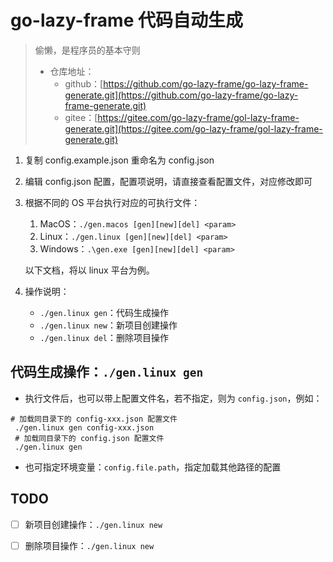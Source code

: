 # go-lazy-frame 代码自动生成

> 偷懒，是程序员的基本守则
>
> - 仓库地址：
>   - github：[https://github.com/go-lazy-frame/go-lazy-frame-generate.git](https://github.com/go-lazy-frame/go-lazy-frame-generate.git)
>   - gitee：[https://gitee.com/go-lazy-frame/gol-lazy-frame-generate.git](https://gitee.com/go-lazy-frame/gol-lazy-frame-generate.git)

1. 复制 config.example.json 重命名为 config.json
2. 编辑 config.json 配置，配置项说明，请直接查看配置文件，对应修改即可
3. 根据不同的 OS 平台执行对应的可执行文件：
   1. MacOS：`./gen.macos [gen][new][del] <param>`
   2. Linux：`./gen.linux [gen][new][del] <param>`
   3. Windows：`.\gen.exe [gen][new][del] <param>`
   
   以下文档，将以 linux 平台为例。
4. 操作说明：
   - `./gen.linux gen`：代码生成操作 
   - `./gen.linux new`：新项目创建操作 
   - `./gen.linux del`：删除项目操作

## 代码生成操作：`./gen.linux gen`

- 执行文件后，也可以带上配置文件名，若不指定，则为 `config.json`，例如：

```shell
# 加载同目录下的 config-xxx.json 配置文件
 ./gen.linux gen config-xxx.json
 # 加载同目录下的 config.json 配置文件
 ./gen.linux gen
```

- 也可指定环境变量：`config.file.path`，指定加载其他路径的配置

## TODO
- [ ] 新项目创建操作：`./gen.linux new`
- [ ] 删除项目操作：`./gen.linux new`



